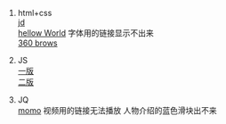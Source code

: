 1. html+css  
[jd](https://liuruiqi1993.github.io/project-test/jd/index.html)  
[hellow World](https://liuruiqi1993.github.io/project-test/hellow_world/hello_world.html) 字体用的链接显示不出来  
[360 brows](https://liuruiqi1993.github.io/project-test/360-copy/index.html)

2. JS  
[一版](https://liuruiqi1993.github.io/project-test/switch-figures/1st/index.html)  
[二版](https://liuruiqi1993.github.io/project-test/switch-figures/2nd/index.html)

3. JQ  
[momo](https://liuruiqi1993.github.io/project-test/momo-copy/index.html) 视频用的链接无法播放 人物介绍的蓝色滑块出不来

